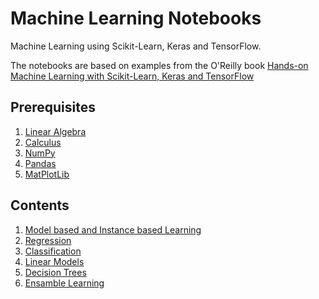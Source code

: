 # Machine Learning Notebooks

Machine Learning using Scikit-Learn, Keras and TensorFlow.

The notebooks are based on examples from the O'Reilly book [Hands-on Machine Learning with Scikit-Learn, Keras and TensorFlow](https://www.oreilly.com/library/view/hands-on-machine-learning/9781492032632/)

## Prerequisites

1. [Linear Algebra](/00_linear_algebra_calculus/linear_algebra.ipynb)
2. [Calculus](/00_linear_algebra_calculus/calculus.ipynb)
3. [NumPy](/00_numpy_pandas_matplotlib/numpy.ipynb)
4. [Pandas](/00_numpy_pandas_matplotlib/pandas.ipynb)
5. [MatPlotLib](/00_numpy_pandas_matplotlib/matplotlib.ipynb)

## Contents

1. [Model based and Instance based Learning](/01_model_and_instance_based_learning)
2. [Regression](/02_regression/model.ipynb)
3. [Classification](/03_classification/model.ipynb)
4. [Linear Models](/04_linear_models/model.ipynb)
5. [Decision Trees](/05_decision_trees/model.ipynb)
6. [Ensamble Learning](/06_ensamble_learning/model.ipynb)
